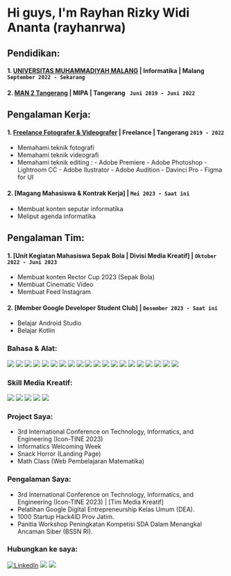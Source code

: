 # Hi guys, I'm Rayhan Rizky Widi Ananta (rayhanrwa) 

## Pendidikan:
#### 1. [UNIVERSITAS MUHAMMADIYAH MALANG](https://www.umm.ac.id) | Informatika | Malang ` September 2022 - Sekarang`

#### 2. [MAN 2 Tangerang](http://man2kabtangerang.sch.id) | MIPA | Tangerang ` Juni 2019 - Juni 2022`

## Pengalaman Kerja:
#### 1. [Freelance Fotografer & Videografer](https://rayhanrwa1.github.io/rayhanrwa/) | Freelance | Tangerang `2019 - 2022`
   - Memahami teknik fotografi 
   - Memahami teknik videografi 
   - Memahami teknik editing :
         - Adobe Premiere
         - Adobe Photoshop
         - Lightroom CC
         - Adobe Ilustrator
         - Adobe Audition
         - Davinci Pro
         - Figma for UI
#### 2. [Magang Mahasiswa & Kontrak Kerja] | `Mei 2023 - Saat ini`
   - Membuat konten seputar informatika
   - Meliput agenda informatika

## Pengalaman Tim:

#### 1. [Unit Kegiatan Mahasiswa Sepak Bola | Divisi Media Kreatif] | `Oktober 2022 - Juni 2023`
   - Membuat konten Rector Cup 2023 (Sepak Bola)
   - Membuat Cinematic Video
   - Membuat Feed Instagram

#### 2. [Member Google Developer Student Club] | `Desember 2023 - Saat ini`
   - Belajar Android Studio
   - Belajar Kotlin

### Bahasa & Alat:

<p>
    <img src="https://img.shields.io/badge/bootstrap-%23563D7C.svg?style=for-the-badge&logo=bootstrap&logoColor=white">
    <img src="https://img.shields.io/badge/laravel-%23FF2D20.svg?style=for-the-badge&logo=laravel&logoColor=white">
    <img src="https://img.shields.io/badge/node.js-6DA55F?style=for-the-badge&logo=node.js&logoColor=white">
    <img src="https://img.shields.io/badge/SASS-hotpink.svg?style=for-the-badge&logo=SASS&logoColor=white">
    <img src="https://img.shields.io/badge/Postman-FF6C37?style=for-the-badge&logo=postman&logoColor=white">
    <img src="https://img.shields.io/badge/html5-%23E34F26.svg?style=for-the-badge&logo=html5&logoColor=white">
    <img src="https://img.shields.io/badge/javascript-%23323330.svg?style=for-the-badge&logo=javascript&logoColor=%23F7DF1E">
    <img src="https://img.shields.io/badge/typescript-%23007ACC.svg?style=for-the-badge&logo=typescript&logoColor=white">
    <img src="https://img.shields.io/badge/Xcode-007ACC?style=for-the-badge&logo=Xcode&logoColor=white">
    <img src="https://img.shields.io/badge/swift-F54A2A?style=for-the-badge&logo=swift&logoColor=white">
    <img src="https://img.shields.io/badge/Next-black?style=for-the-badge&logo=next.js&logoColor=white">
    <img src="https://img.shields.io/badge/react-%2320232a.svg?style=for-the-badge&logo=react&logoColor=%2361DAFB">
    <img src="https://img.shields.io/badge/tailwindcss-%2338B2AC.svg?style=for-the-badge&logo=tailwind-css&logoColor=white">
    <img src="https://img.shields.io/badge/My SQL-4479A1.svg?style=for-the-badge&logo=mysql&logoColor=white">
    <img src="https://img.shields.io/badge/C++-00599C.svg?style=for-the-badge&logo=cplusplus&logoColor=white">
    <img src="https://img.shields.io/badge/C-A8B9CC.svg?style=for-the-badge&logo=c&logoColor=white">
    <img src="https://img.shields.io/badge/Unity-000000.svg?style=for-the-badge&logo=unity&logoColor=white">
    <img src="https://img.shields.io/badge/Android Studio-3DDC84.svg?style=for-the-badge&logo=php&logoColor=white">
    <img src="https://img.shields.io/badge/PHP-777BB4.svg?style=for-the-badge&logo=androidstudio&logoColor=white">
    <img src="https://img.shields.io/badge/Pyhton-3776AB.svg?style=for-the-badge&logo=python&logoColor=white">
</p>

### Skill Media Kreatif:
<img src="https://img.shields.io/badge/Adobe Photoshop-31A8FF?style=for-the-badge&logo=adobe-photoshop&logoColor=white">
<img src="https://img.shields.io/badge/Adobe Lightroom-31A8FF?style=for-the-badge&logo=adobe-lightroom&logoColor=white">
<img src="https://img.shields.io/badge/Adobe After Effect-9999FF?style=for-the-badge&logo=Adobe After Effects&logoColor=white">
<img src="https://img.shields.io/badge/Adobe Premiere Pro-9999FF?style=for-the-badge&logo=adobepremierepro&logoColor=white">
<img src="https://img.shields.io/badge/Adobe Illustrator-F24E1E?style=for-the-badge&logo=figma&logoColor=white">

### Project Saya:

- 3rd International Conference on Technology, Informatics, and Engineering (Icon-TINE 2023)
- Informatics Welcoming Week 
- Snack Horror (Landing Page)  
- Math Class (Web Pembelajaran Matematika) 

### Pengalaman Saya:
- 3rd International Conference on Technology, Informatics, and Engineering (Icon-TINE 2023) | [Tim Media Kreatif]
- Pelatihan Google Digital Entrepreneurship Kelas Umum (DEA).
- 1000 Startup Hack4ID Prov Jatim.
- Panitia Workshop Peningkatan Kompetisi SDA Dalam Menangkal Ancaman Siber (BSSN RI).


### Hubungkan ke saya:

  <a href="https://www.linkedin.com/in/rayhan-rizky-widi-ananta-a30901255/" target="_blank"><img alt="LinkedIn" src="https://img.shields.io/badge/linkedin-%230077B5.svg?&style=for-the-badge&logo=linkedin&logoColor=white" /></a>
  <a href="https://discordapp.com/users/584410530874130438" target="_blank"><img src="https://img.shields.io/badge/Discord-%235865F2.svg?style=for-the-badge&logo=discord&logoColor=white"></a>
  <a href="https://www.instagram.com/rayhanxyx/" target="_blank"><img src="https://img.shields.io/badge/Instagram-E4405F.svg?style=for-the-badge&logo=instagram&logoColor=white"></a>
  